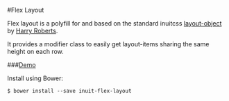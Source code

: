 #Flex Layout

Flex layout is a polyfill for and based on the standard inuitcss [layout-object](https://github.com/inuitcss/objects.layout) by [Harry Roberts](https://github.com/csswizardry).

It provides a modifier class to easily get layout-items sharing the same height on each row. 

###[Demo](http://codepen.io/csshugs/pen/OVovvo)

Install using Bower:

    $ bower install --save inuit-flex-layout
